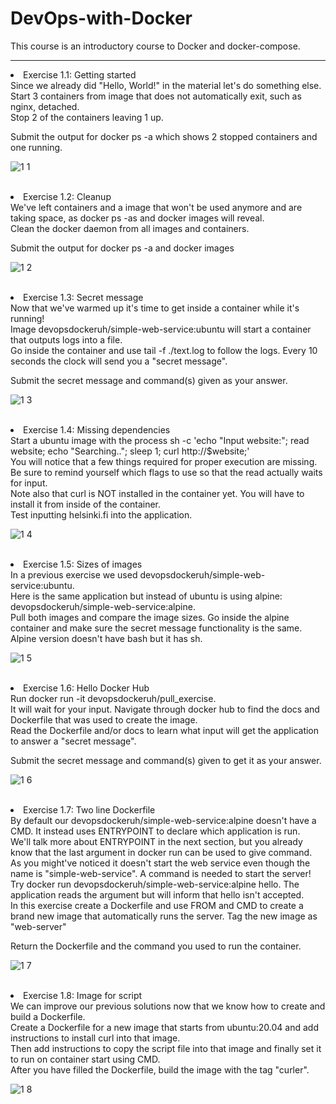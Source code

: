 # DevOps-with-Docker
This course is an introductory course to Docker and docker-compose. 
<br>
<hr></hr>
<li> Exercise 1.1: Getting started <br>
Since we already did "Hello, World!" in the material let's do something else.<br>
Start 3 containers from image that does not automatically exit, such as nginx, detached.<br>
Stop 2 of the containers leaving 1 up.

Submit the output for docker ps -a which shows 2 stopped containers and one running.

![1 1](https://user-images.githubusercontent.com/94892289/208758756-94a13180-3bb1-486d-b02c-6dc3aaf9a563.png)
<br> <br>

<li> Exercise 1.2: Cleanup <br>
We've left containers and a image that won't be used anymore and are taking space, as docker ps -as and docker images will reveal.<br>
Clean the docker daemon from all images and containers.

Submit the output for docker ps -a and docker images

![1 2](https://user-images.githubusercontent.com/94892289/208759409-3d097458-ff9f-4541-b6d6-e58bd12a41ac.png)
<br> <br>

<li> Exercise 1.3: Secret message <br>
Now that we've warmed up it's time to get inside a container while it's running!<br>
Image devopsdockeruh/simple-web-service:ubuntu will start a container that outputs logs into a file. <br>
Go inside the container and use tail -f ./text.log to follow the logs. Every 10 seconds the clock will send you a "secret message".

Submit the secret message and command(s) given as your answer.

![1 3](https://user-images.githubusercontent.com/94892289/208759598-ae613788-f463-4ae7-a932-71bf21bf956c.png)
<br> <br>
  
<li> Exercise 1.4: Missing dependencies <br>
Start a ubuntu image with the process sh -c 'echo "Input website:"; read website; echo "Searching.."; sleep 1; curl http://$website;'<br>
You will notice that a few things required for proper execution are missing. <br>
Be sure to remind yourself which flags to use so that the read actually waits for input.<br>
Note also that curl is NOT installed in the container yet. You will have to install it from inside of the container.<br>
Test inputting helsinki.fi into the application.
  
![1 4](https://user-images.githubusercontent.com/94892289/208760846-9512f187-401d-45d2-b912-f1b7bf0bf270.png)
<br> <br>

<li> Exercise 1.5: Sizes of images <br>
In a previous exercise we used devopsdockeruh/simple-web-service:ubuntu.<br>
Here is the same application but instead of ubuntu is using alpine: devopsdockeruh/simple-web-service:alpine.<br>
Pull both images and compare the image sizes. Go inside the alpine container and make sure the secret message functionality is the same.<br>
  Alpine version doesn't have bash but it has sh.
  
![1 5](https://user-images.githubusercontent.com/94892289/208764609-5963ce75-aacb-47b1-8c99-dbd3a2bef420.png)
<br> <br>
  
<li>Exercise 1.6: Hello Docker Hub <br>
Run docker run -it devopsdockeruh/pull_exercise.<br>
It will wait for your input. Navigate through docker hub to find the docs and Dockerfile that was used to create the image.<br>
Read the Dockerfile and/or docs to learn what input will get the application to answer a "secret message".

Submit the secret message and command(s) given to get it as your answer.

![1 6](https://user-images.githubusercontent.com/94892289/208764836-c495d620-3446-450e-87b4-de6c52c79b29.png)
<br> <br>

<li>Exercise 1.7: Two line Dockerfile <br>
By default our devopsdockeruh/simple-web-service:alpine doesn't have a CMD. It instead uses ENTRYPOINT to declare which application is run.<br>
We'll talk more about ENTRYPOINT in the next section, but you already know that the last argument in docker run can be used to give command.<br>
As you might've noticed it doesn't start the web service even though the name is "simple-web-service". A command is needed to start the server!<br>
Try docker run devopsdockeruh/simple-web-service:alpine hello. The application reads the argument but will inform that hello isn't accepted.<br>
In this exercise create a Dockerfile and use FROM and CMD to create a brand new image that automatically runs the server. Tag the new image as "web-server"

Return the Dockerfile and the command you used to run the container.
  
![1 7](https://user-images.githubusercontent.com/94892289/208766075-b4774037-b9a9-417e-a11c-a87911eaf9c5.png)
<br> <br>
  
<li>Exercise 1.8: Image for script<br>
We can improve our previous solutions now that we know how to create and build a Dockerfile.<br>
Create a Dockerfile for a new image that starts from ubuntu:20.04 and add instructions to install curl into that image. <br>
Then add instructions to copy the script file into that image and finally set it to run on container start using CMD.<br>
After you have filled the Dockerfile, build the image with the tag "curler".

![1 8](https://user-images.githubusercontent.com/94892289/208766420-60bc919d-c2a4-4948-9f75-a3c453c5c356.png)
